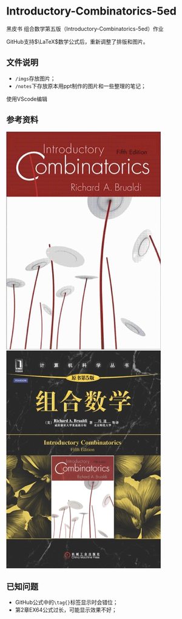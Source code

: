 # Introductory-Combinatorics-5ed

黑皮书 组合数学第五版（Introductory-Combinatorics-5ed）作业

GitHub支持$\LaTeX$数学公式后，重新调整了排版和图片。

## 文件说明

- `/imgs`存放图片；
- `/notes`下存放原本用ppt制作的图片和一些整理的笔记；

使用VScode编辑

## 参考资料

![Introductory Combinatorics 5ed](imgs/introducotory-combinatorics-cover.png)
![组合数学第五版](imgs/introductory-combinartorics-cn-cover.jpg)

## 已知问题

- GitHub公式中的`\tag{}`标签显示时会错位；
- 第2章EX64公式过长，可能显示效果不好；
